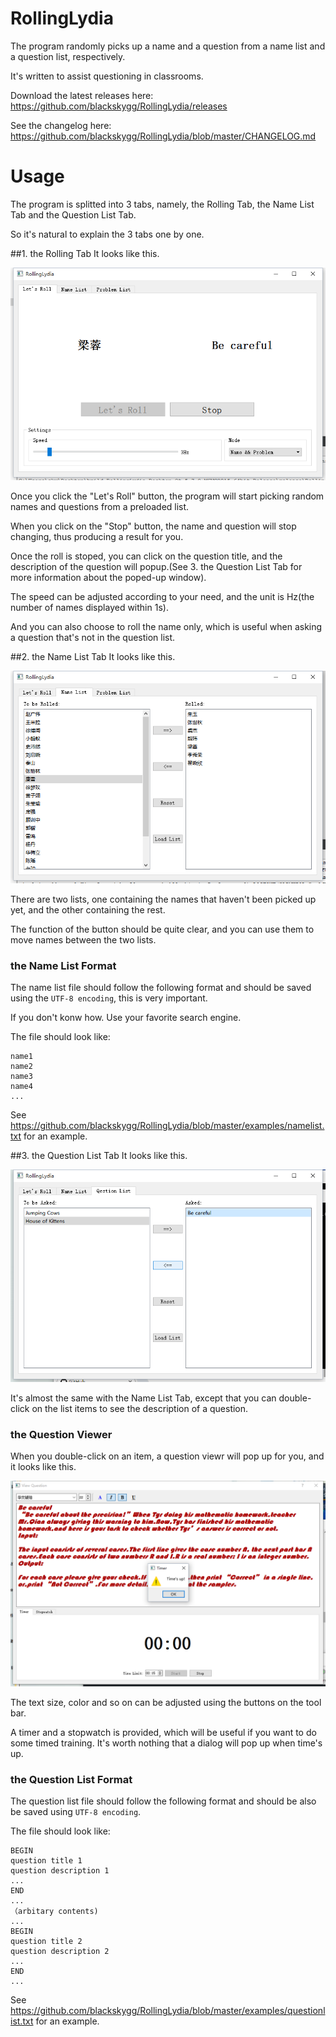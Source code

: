 # RollingLydia
The program randomly picks up a name and a question from a name list and a question list, respectively.

It's written to assist questioning in classrooms.

Download the latest releases here: https://github.com/blackskygg/RollingLydia/releases

See the changelog here: https://github.com/blackskygg/RollingLydia/blob/master/CHANGELOG.md

# Usage
The program is splitted into 3 tabs, namely, the Rolling Tab, the Name List Tab and the Question List Tab.

So it's natural to explain the 3 tabs one by one.

##1. the Rolling Tab
It looks like this.

![image](https://github.com/blackskygg/RollingLydia/blob/master/screenshots/rollingtab.png)

Once you click the "Let's Roll" button, the program will start picking random names and questions from a preloaded list.

When you click on the "Stop" button, the name and question will stop changing, thus producing a result for you.

Once the roll is stoped, you can click on the question title, and the description of the question will popup.(See 3. the Question List Tab for more information about the poped-up window).

The speed can be adjusted according to your need, and the unit is Hz(the number of names displayed within 1s).

And you can also choose to roll the name only, which is useful when asking a question that's not in the question list.

##2. the Name List Tab
It looks like this.

![image](https://github.com/blackskygg/RollingLydia/blob/master/screenshots/namelist.png)

There are two lists, one containing the names that haven't been picked up yet, and the other containing the rest.

The function of the button should be quite clear, and you can use them to move names between the two lists.

### the Name List Format
The name list file should follow the following format and should be saved using the ``UTF-8 encoding``, this is very important.

If you don't konw how. Use your favorite search engine.

The file should look like:

    name1
    name2
    name3
    name4
    ...

See https://github.com/blackskygg/RollingLydia/blob/master/examples/namelist.txt for an example.

##3. the Question List Tab
It looks like this.

![image](https://github.com/blackskygg/RollingLydia/blob/master/screenshots/questionlist.png)

It's almost the same with the Name List Tab, except that you can double-click on the list items to see the description of a question.

### the Question Viewer

When you double-click on an item, a question viewr will pop up for you, and it looks like this.

![image](https://github.com/blackskygg/RollingLydia/blob/master/screenshots/question.png)

The text size, color and so on can be adjusted using the buttons on the tool bar.

A timer and a stopwatch is provided, which will be useful if you want to do some timed training. It's worth nothing that a dialog will pop up when time's up.

### the Question List Format
The question list file should follow the following format and should be also be saved using ``UTF-8 encoding``.

The file should look like:

    BEGIN
    question title 1
    question description 1
    ...
    END
    ...
    （arbitary contents)
    ...
    BEGIN
    question title 2 
    question description 2
    ...
    END
    ...
  
See https://github.com/blackskygg/RollingLydia/blob/master/examples/questionlist.txt for an example.
